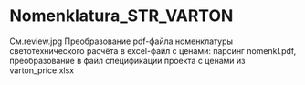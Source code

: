 # Nomenklatura_STR_VARTON
См.review.jpg
Преобразование pdf-файла номенклатуры светотехнического расчёта в excel-файл с ценами:
парсинг nomenkl.pdf, преобразование в файл спецификации проекта с ценами из varton_price.xlsx
